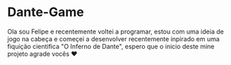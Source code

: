 # Dante-Game
Ola sou Felipe e recentemente voltei a programar, estou com uma ideia de jogo na cabeça e começei a desenvolver recentemente inpirado em uma fiquição cientifica "O Inferno de Dante", espero que o inicio deste mine projeto agrade vocês ❤
